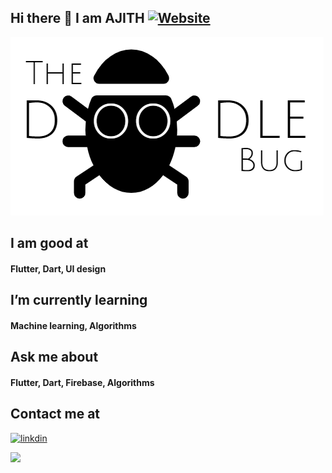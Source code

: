 ## Hi there 👋 I am AJITH   [![Website](https://user-images.githubusercontent.com/58944893/97271077-1e53e200-1856-11eb-8c55-732ce9b3230e.png)](https://ajith-m.netlify.app/#/)

![](https://github.com/ajith-m-doodlebug/breaking_technology/blob/master/images/doodlebug.png)
## I am good at
#### Flutter, Dart, UI design 
## I’m currently learning 
#### Machine learning, Algorithms 
## Ask me about 
#### Flutter, Dart, Firebase, Algorithms  
## Contact me at
[![linkdin](https://user-images.githubusercontent.com/58944893/96246822-cfd95480-0fc6-11eb-9308-24dfad42b419.png)](https://www.linkedin.com/in/ajith-m-doodlebug)




<img src="https://github-readme-stats.vercel.app/api?username=ajith-m-doodlebug&theme=greywhite&show_icons=true">

